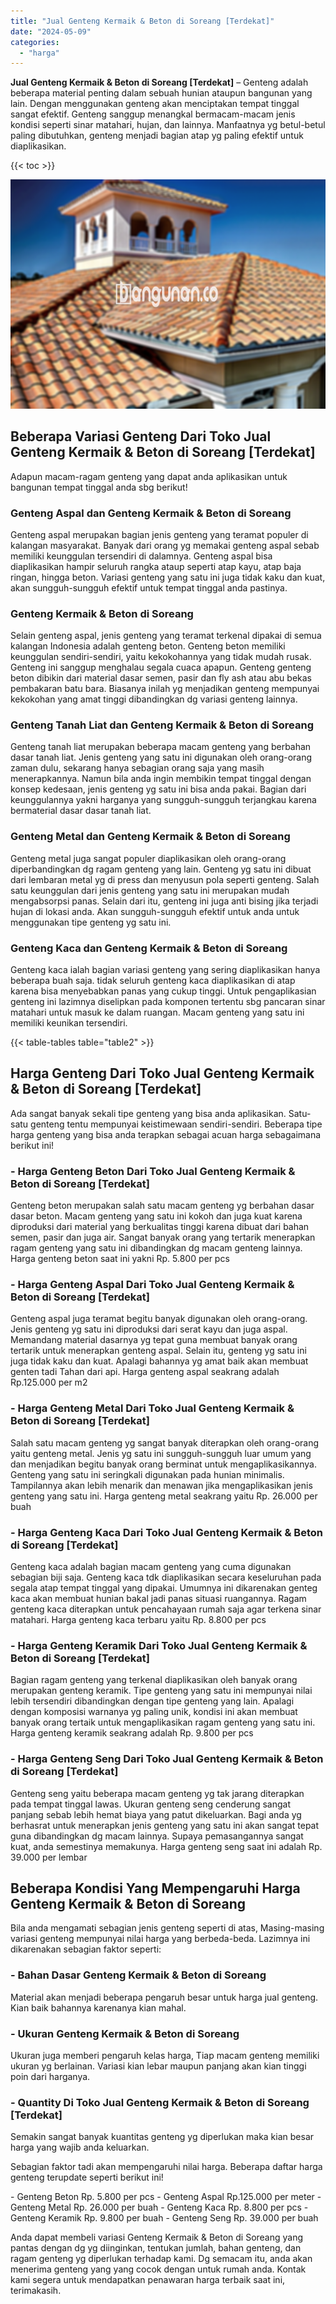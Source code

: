 ```yaml
---
title: "Jual Genteng Kermaik & Beton di Soreang [Terdekat]"
date: "2024-05-09"
categories: 
  - "harga"
---
```


**Jual Genteng Kermaik & Beton di Soreang \[Terdekat\]** – Genteng adalah beberapa material penting dalam sebuah hunian ataupun bangunan yang lain. Dengan menggunakan genteng akan menciptakan tempat tinggal sangat efektif. Genteng sanggup menangkal bermacam-macam jenis kondisi seperti sinar matahari, hujan, dan lainnya. Manfaatnya yg betul-betul paling dibutuhkan, genteng menjadi bagian atap yg paling efektif untuk diaplikasikan.

{{< toc >}}

![Jual Genteng Kermaik & Beton di Soreang [Terdekat]](/images/genteng-minimalis-murah10.png)

## Beberapa Variasi Genteng Dari Toko Jual Genteng Kermaik & Beton di Soreang \[Terdekat\]

Adapun macam-ragam genteng yang dapat anda aplikasikan untuk bangunan tempat tinggal anda sbg berikut!

### Genteng Aspal dan Genteng Kermaik & Beton di Soreang

Genteng aspal merupakan bagian jenis genteng yang teramat populer di kalangan masyarakat. Banyak dari orang yg memakai genteng aspal sebab memiliki keunggulan tersendiri di dalamnya. Genteng aspal bisa diaplikasikan hampir seluruh rangka ataup seperti atap kayu, atap baja ringan, hingga beton. Variasi genteng yang satu ini juga tidak kaku dan kuat, akan sungguh-sungguh efektif untuk tempat tinggal anda pastinya.

### Genteng Kermaik & Beton di Soreang

Selain genteng aspal, jenis genteng yang teramat terkenal dipakai di semua kalangan Indonesia adalah genteng beton. Genteng beton memiliki keunggulan sendiri-sendiri, yaitu kekokohannya yang tidak mudah rusak. Genteng ini sanggup menghalau segala cuaca apapun. Genteng genteng beton dibikin dari material dasar semen, pasir dan fly ash atau abu bekas pembakaran batu bara. Biasanya inilah yg menjadikan genteng mempunyai kekokohan yang amat tinggi dibandingkan dg variasi genteng lainnya.

### Genteng Tanah Liat dan Genteng Kermaik & Beton di Soreang

Genteng tanah liat merupakan beberapa macam genteng yang berbahan dasar tanah liat. Jenis genteng yang satu ini digunakan oleh orang-orang zaman dulu, sekarang hanya sebagian orang saja yang masih menerapkannya. Namun bila anda ingin membikin tempat tinggal dengan konsep kedesaan, jenis genteng yg satu ini bisa anda pakai. Bagian dari keunggulannya yakni harganya yang sungguh-sungguh terjangkau karena bermaterial dasar dasar tanah liat.

### Genteng Metal dan Genteng Kermaik & Beton di Soreang

Genteng metal juga sangat populer diaplikasikan oleh orang-orang diperbandingkan dg ragam genteng yang lain. Genteng yg satu ini dibuat dari lembaran metal yg di press dan menyusun pola seperti genteng. Salah satu keunggulan dari jenis genteng yang satu ini merupakan mudah mengabsorpsi panas. Selain dari itu, genteng ini juga anti bising jika terjadi hujan di lokasi anda. Akan sungguh-sungguh efektif untuk anda untuk menggunakan tipe genteng yg satu ini.

### Genteng Kaca dan Genteng Kermaik & Beton di Soreang

Genteng kaca ialah bagian variasi genteng yang sering diaplikasikan hanya beberapa buah saja. tidak seluruh genteng kaca diaplikasikan di atap karena bisa menyebabkan panas yang cukup tinggi. Untuk pengaplikasian genteng ini lazimnya diselipkan pada komponen tertentu sbg pancaran sinar matahari untuk masuk ke dalam ruangan. Macam genteng yang satu ini memiliki keunikan tersendiri.

{{< table-tables table="table2" >}}

## Harga Genteng Dari Toko Jual Genteng Kermaik & Beton di Soreang \[Terdekat\]

Ada sangat banyak sekali tipe genteng yang bisa anda aplikasikan. Satu-satu genteng tentu mempunyai keistimewaan sendiri-sendiri. Beberapa tipe harga genteng yang bisa anda terapkan sebagai acuan harga sebagaimana berikut ini!

### \- Harga Genteng Beton Dari Toko Jual Genteng Kermaik & Beton di Soreang \[Terdekat\]

Genteng beton merupakan salah satu macam genteng yg berbahan dasar dasar beton. Macam genteng yang satu ini kokoh dan juga kuat karena diproduksi dari material yang berkualitas tinggi karena dibuat dari bahan semen, pasir dan juga air. Sangat banyak orang yang tertarik menerapkan ragam genteng yang satu ini dibandingkan dg macam genteng lainnya. Harga genteng beton saat ini yakni Rp. 5.800 per pcs

### \- Harga Genteng Aspal Dari Toko Jual Genteng Kermaik & Beton di Soreang \[Terdekat\]

Genteng aspal juga teramat begitu banyak digunakan oleh orang-orang. Jenis genteng yg satu ini diproduksi dari serat kayu dan juga aspal. Memandang material dasarnya yg tepat guna membuat banyak orang tertarik untuk menerapkan genteng aspal. Selain itu, genteng yg satu ini juga tidak kaku dan kuat. Apalagi bahannya yg amat baik akan membuat genten tadi Tahan dari api. Harga genteng aspal seakrang adalah Rp.125.000 per m2

### \- Harga Genteng Metal Dari Toko Jual Genteng Kermaik & Beton di Soreang \[Terdekat\]

Salah satu macam genteng yg sangat banyak diterapkan oleh orang-orang yaitu genteng metal. Jenis yg satu ini sungguh-sungguh luar umum yang dan menjadikan begitu banyak orang berminat untuk mengaplikasikannya. Genteng yang satu ini seringkali digunakan pada hunian minimalis. Tampilannya akan lebih menarik dan menawan jika mengaplikasikan jenis genteng yang satu ini. Harga genteng metal seakrang yaitu Rp. 26.000 per buah

### \- Harga Genteng Kaca Dari Toko Jual Genteng Kermaik & Beton di Soreang \[Terdekat\]

Genteng kaca adalah bagian macam genteng yang cuma digunakan sebagian biji saja. Genteng kaca tdk diaplikasikan secara keseluruhan pada segala atap tempat tinggal yang dipakai. Umumnya ini dikarenakan genteg kaca akan membuat hunian bakal jadi panas situasi ruangannya. Ragam genteng kaca diterapkan untuk pencahayaan rumah saja agar terkena sinar matahari. Harga genteng kaca terbaru yaitu Rp. 8.800 per pcs

### \- Harga Genteng Keramik Dari Toko Jual Genteng Kermaik & Beton di Soreang \[Terdekat\]

Bagian ragam genteng yang terkenal diaplikasikan oleh banyak orang merupakan genteng keramik. Tipe genteng yang satu ini mempunyai nilai lebih tersendiri dibandingkan dengan tipe genteng yang lain. Apalagi dengan komposisi warnanya yg paling unik, kondisi ini akan membuat banyak orang tertaik untuk mengaplikasikan ragam genteng yang satu ini. Harga genteng keramik seakrang adalah Rp. 9.800 per pcs

### \- Harga Genteng Seng Dari Toko Jual Genteng Kermaik & Beton di Soreang \[Terdekat\]

Genteng seng yaitu beberapa macam genteng yg tak jarang diterapkan pada tempat tinggal lawas. Ukuran genteng seng cenderung sangat panjang sebab lebih hemat biaya yang patut dikeluarkan. Bagi anda yg berhasrat untuk menerapkan jenis genteng yang satu ini akan sangat tepat guna dibandingkan dg macam lainnya. Supaya pemasangannya sangat kuat, anda semestinya memakunya. Harga genteng seng saat ini adalah Rp. 39.000 per lembar

## Beberapa Kondisi Yang Mempengaruhi Harga Genteng Kermaik & Beton di Soreang

Bila anda mengamati sebagian jenis genteng seperti di atas, Masing-masing variasi genteng mempunyai nilai harga yang berbeda-beda. Lazimnya ini dikarenakan sebagian faktor seperti:

### \- Bahan Dasar Genteng Kermaik & Beton di Soreang

Material akan menjadi beberapa pengaruh besar untuk harga jual genteng. Kian baik bahannya karenanya kian mahal.

### \- Ukuran Genteng Kermaik & Beton di Soreang

Ukuran juga memberi pengaruh kelas harga, Tiap macam genteng memiliki ukuran yg berlainan. Variasi kian lebar maupun panjang akan kian tinggi poin dari harganya.

### \- Quantity Di Toko Jual Genteng Kermaik & Beton di Soreang \[Terdekat\]

Semakin sangat banyak kuantitas genteng yg diperlukan maka kian besar harga yang wajib anda keluarkan.

Sebagian faktor tadi akan mempengaruhi nilai harga. Beberapa daftar harga genteng terupdate seperti berikut ini!

\- Genteng Beton Rp. 5.800 per pcs - Genteng Aspal Rp.125.000 per meter - Genteng Metal Rp. 26.000 per buah - Genteng Kaca Rp. 8.800 per pcs - Genteng Keramik Rp. 9.800 per buah - Genteng Seng Rp. 39.000 per buah

Anda dapat membeli variasi Genteng Kermaik & Beton di Soreang yang pantas dengan dg yg diinginkan, tentukan jumlah, bahan genteng, dan ragam genteng yg diperlukan terhadap kami. Dg semacam itu, anda akan menerima genteng yang yang cocok dengan untuk rumah anda. Kontak kami segera untuk mendapatkan penawaran harga terbaik saat ini, terimakasih.
